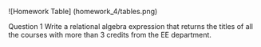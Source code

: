 ![Homework Table] (homework_4/tables.png)

Question 1 
Write a relational algebra expression that returns the titles of all the courses with more than 3 credits from the EE department. 